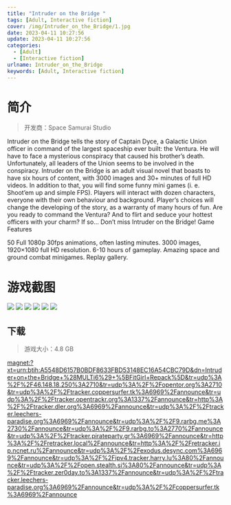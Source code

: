 ```yaml
---
title: "Intruder on the Bridge "
tags: [Adult, Interactive fiction]
cover: /img/Intruder_on_the_Bridge/1.jpg
date: 2023-04-11 10:27:56
update: 2023-04-11 10:27:56
categories: 
  - [Adult]
  - [Interactive fiction]
urlname: Intruder_on_the_Bridge
keywords: [Adult, Interactive fiction]
---
```

# 简介

> 开发商：Space Samurai Studio

Intruder on the Bridge tells the story of Captain Dyce, a Galactic Union officer in command of the largest spaceship ever built: the Ventura. He will have to face a mysterious conspiracy that caused his brother’s death. Unfortunately, all leaders of the Union seems to be involved in the conspiracy. Intruder on the Bridge is an adult visual novel that boasts to have six hours of content, with 3000 images and 30+ minutes of full HD videos. In addition to that, you will find some funny mini games (i. e. Shoot’em up and simple FPS). Players will interact with dozen characters, everyone with their own behaviour and background. Player’s choices will change the developing of the story, as a warranty of many hours of fun. Are you ready to command the Ventura? And to flirt and seduce your hottest officers with your charm? If so… Don’t miss Intruder on the Bridge!
Game Features

50 Full 1080p 30fps animations, often lasting minutes.
3000 images, 1920×1080 full HD resolution.
6-10 hours of gameplay.
Amazing space and ground combat minigames.
Replay gallery.

# 游戏截图

![](/img/Intruder_on_the_Bridge/2.jpg)
![](/img/Intruder_on_the_Bridge/3.jpg)
![](/img/Intruder_on_the_Bridge/4.jpg)
![](/img/Intruder_on_the_Bridge/5.jpg)
![](/img/Intruder_on_the_Bridge/6.jpg)
![](/img/Intruder_on_the_Bridge/7.jpg)


## 下载

> 游戏大小：4.8 GB

[magnet:?xt=urn:btih:A5548D6157B0BDF8633FBD53148EC16A54CBC79D&amp;dn=Intruder+on+the+Bridge+%28MULTi6%29+%5BFitGirl+Repack%5D&amp;tr=udp%3A%2F%2F46.148.18.250%3A2710&amp;tr=udp%3A%2F%2Fopentor.org%3A2710&amp;tr=udp%3A%2F%2Ftracker.coppersurfer.tk%3A6969%2Fannounce&amp;tr=udp%3A%2F%2Ftracker.opentrackr.org%3A1337%2Fannounce&amp;tr=http%3A%2F%2Ftracker.dler.org%3A6969%2Fannounce&amp;tr=udp%3A%2F%2Ftracker.leechers-paradise.org%3A6969%2Fannounce&amp;tr=udp%3A%2F%2F9.rarbg.me%3A2730%2Fannounce&amp;tr=udp%3A%2F%2F9.rarbg.to%3A2770%2Fannounce&amp;tr=udp%3A%2F%2Ftracker.pirateparty.gr%3A6969%2Fannounce&amp;tr=http%3A%2F%2Fretracker.local%2Fannounce&amp;tr=http%3A%2F%2Fretracker.ip.ncnet.ru%2Fannounce&amp;tr=udp%3A%2F%2Fexodus.desync.com%3A6969%2Fannounce&amp;tr=udp%3A%2F%2Fipv4.tracker.harry.lu%3A80%2Fannounce&amp;tr=udp%3A%2F%2Fopen.stealth.si%3A80%2Fannounce&amp;tr=udp%3A%2F%2Ftracker.zer0day.to%3A1337%2Fannounce&amp;tr=udp%3A%2F%2Ftracker.leechers-paradise.org%3A6969%2Fannounce&amp;tr=udp%3A%2F%2Fcoppersurfer.tk%3A6969%2Fannounce](magnet:?xt=urn:btih:A5548D6157B0BDF8633FBD53148EC16A54CBC79D&amp;dn=Intruder+on+the+Bridge+%28MULTi6%29+%5BFitGirl+Repack%5D&amp;tr=udp%3A%2F%2F46.148.18.250%3A2710&amp;tr=udp%3A%2F%2Fopentor.org%3A2710&amp;tr=udp%3A%2F%2Ftracker.coppersurfer.tk%3A6969%2Fannounce&amp;tr=udp%3A%2F%2Ftracker.opentrackr.org%3A1337%2Fannounce&amp;tr=http%3A%2F%2Ftracker.dler.org%3A6969%2Fannounce&amp;tr=udp%3A%2F%2Ftracker.leechers-paradise.org%3A6969%2Fannounce&amp;tr=udp%3A%2F%2F9.rarbg.me%3A2730%2Fannounce&amp;tr=udp%3A%2F%2F9.rarbg.to%3A2770%2Fannounce&amp;tr=udp%3A%2F%2Ftracker.pirateparty.gr%3A6969%2Fannounce&amp;tr=http%3A%2F%2Fretracker.local%2Fannounce&amp;tr=http%3A%2F%2Fretracker.ip.ncnet.ru%2Fannounce&amp;tr=udp%3A%2F%2Fexodus.desync.com%3A6969%2Fannounce&amp;tr=udp%3A%2F%2Fipv4.tracker.harry.lu%3A80%2Fannounce&amp;tr=udp%3A%2F%2Fopen.stealth.si%3A80%2Fannounce&amp;tr=udp%3A%2F%2Ftracker.zer0day.to%3A1337%2Fannounce&amp;tr=udp%3A%2F%2Ftracker.leechers-paradise.org%3A6969%2Fannounce&amp;tr=udp%3A%2F%2Fcoppersurfer.tk%3A6969%2Fannounce)